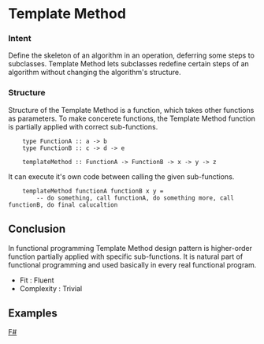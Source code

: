 # Template Method


### Intent

Define the skeleton of an algorithm in an operation, deferring some steps to subclasses. Template Method lets subclasses redefine certain steps of an algorithm without changing the algorithm's structure.


### Structure

Structure of the Template Method is a function, which takes other functions as parameters. To make concerete functions, the Template Method function is partially applied with correct sub-functions.

~~~~
    type FunctionA :: a -> b
    type FunctionB :: c -> d -> e
    
    templateMethod :: FunctionA -> FunctionB -> x -> y -> z
~~~~

It can execute it's own code between calling the given sub-functions.

~~~~
    templateMethod functionA functionB x y =
        -- do something, call functionA, do something more, call functionB, do final calucaltion
~~~~


## Conclusion

In functional programming Template Method design pattern is higher-order function partially applied with specific sub-functions. It is natural part of functional programming and used basically in every real functional program.

- Fit : Fluent
- Complexity : Trivial


## Examples

[F#](template_method.fsx)

